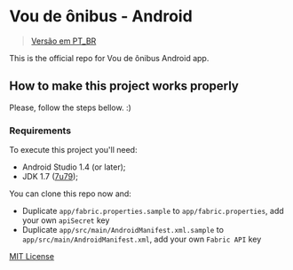 # Vou de ônibus - Android

> [Versão em PT_BR](/README-BR.md)

This is the official repo for Vou de ônibus Android app.

## How to make this project works properly

Please, follow the steps bellow. :)

### Requirements

To execute this project you'll need:

* Android Studio 1.4 (or later);
* JDK 1.7 ([7u79](http://www.oracle.com/technetwork/java/javase/downloads/jdk7-downloads-1880260.html));

You can clone this repo now and:

- Duplicate `app/fabric.properties.sample` to `app/fabric.properties`, add your own `apiSecret` key
- Duplicate `app/src/main/AndroidManifest.xml.sample` to `app/src/main/AndroidManifest.xml`, add your own `Fabric API` key


[MIT License](/LICENSE)
